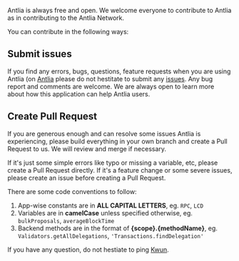 Antlia is always free and open. We welcome everyone to contribute to Antlia as in contributing to the Antlia Network.

You can contribute in the following ways:

## Submit issues
If you find any errors, bugs, questions, feature requests when you are using Antlia (on [Antlia](http://18.223.52.186:3000/) please do not hestitate to submit any [issues](https://github.com/). Any bug report and comments are welcome. We are always open to learn more about how this application can help Antlia users.

## Create Pull Request
If you are generous enough and can resolve some issues Antlia is experiencing, please build everything in your own branch and create a Pull Request to us. We will review and merge if necessary. 

If it's just some simple errors like typo or missing a variable, etc, please create a Pull Request directly. If it's a feature change or some severe issues, please create an issue before creating a Pull Request.

There are some code conventions to follow:

1. App-wise constants are in **ALL CAPITAL LETTERS**, eg. `RPC`, `LCD`
2. Variables are in **camelCase** unless specified otherwise, eg. `bulkProposals`, `averageBlockTime`
3. Backend methods are in the format of **{scope}.{methodName}**, eg. `Validators.getAllDelegations`, `'Transactions.findDelegation'`

If you have any question, do not hestiate to ping [Kwun](https://github.com/). 
